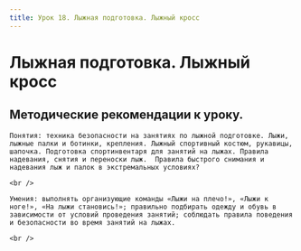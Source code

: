 ```yaml
---
title: Урок 18. Лыжная подготовка. Лыжный кросс
---
```


# Лыжная подготовка. Лыжный кросс

## Методические рекомендации к уроку.

<p>
	Понятия: техника безопасности на занятиях по лыжной подготовке. Лыжи, лыжные палки и ботинки, крепления. Лыжный спортивный костюм, рукавицы, шапочка. Подготовка спортинвентаря для занятий на лыжах. Правила надевания, снятия и переноски лыж.  Правила быстрого снимания и надевания лыж и палок в экстремальных условиях?
</p>
<p>
	<br />
</p>
<p>
	Умения: выполнять организующие команды «Лыжи на плечо!», «Лыжи к ноге!», «На лыжи становись!»; правильно подбирать одежду и обувь в зависимости от условий проведения занятий; соблюдать правила поведения и безопасности во время занятий на лыжах. 
</p>
<div>
	<br />
</div>